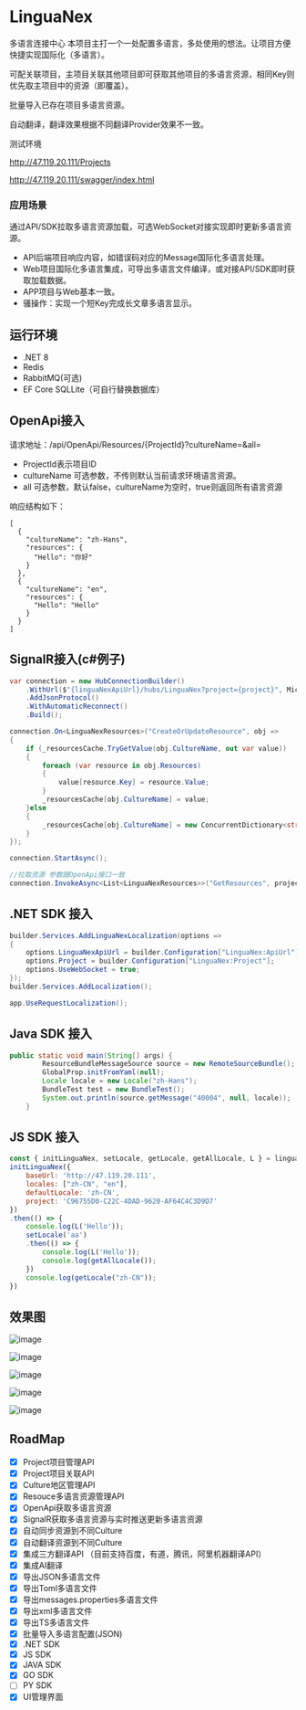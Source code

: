 # LinguaNex
多语言连接中心
本项目主打一个一处配置多语言，多处使用的想法。让项目方便快捷实现国际化（多语言）。

可配关联项目，主项目关联其他项目即可获取其他项目的多语言资源，相同Key则优先取主项目中的资源（即覆盖）。

批量导入已存在项目多语言资源。

自动翻译，翻译效果根据不同翻译Provider效果不一致。

测试环境

http://47.119.20.111/Projects

http://47.119.20.111/swagger/index.html
### 应用场景
通过API/SDK拉取多语言资源加载，可选WebSocket对接实现即时更新多语言资源。
- API后端项目响应内容，如错误码对应的Message国际化多语言处理。
- Web项目国际化多语言集成，可导出多语言文件编译，或对接API/SDK即时获取加载数据。
- APP项目与Web基本一致。
- 骚操作：实现一个短Key完成长文章多语言显示。

## 运行环境
- .NET 8
- Redis
- RabbitMQ(可选)
- EF Core SQLLite（可自行替换数据库）

## OpenApi接入
请求地址：/api/OpenApi/Resources/{ProjectId}?cultureName=&all=

- ProjectId表示项目ID
- cultureName 可选参数，不传则默认当前请求环境语言资源。
- all 可选参数，默认false，cultureName为空时，true则返回所有语言资源
  
响应结构如下：
```
[
  {
    "cultureName": "zh-Hans",
    "resources": {
      "Hello": "你好"
    }
  },
  {
    "cultureName": "en",
    "resources": {
      "Hello": "Hello"
    }
  }
]
```
## SignalR接入(c#例子)
``` c#
var connection = new HubConnectionBuilder()
    .WithUrl($"{linguaNexApiUrl}/hubs/LinguaNex?project={project}", Microsoft.AspNetCore.Http.Connections.HttpTransportType.WebSockets)
    .AddJsonProtocol()
    .WithAutomaticReconnect()
    .Build();

connection.On<LinguaNexResources>("CreateOrUpdateResource", obj => 
{
    if (_resourcesCache.TryGetValue(obj.CultureName, out var value))
    {
        foreach (var resource in obj.Resources)
        {
            value[resource.Key] = resource.Value;
        }
        _resourcesCache[obj.CultureName] = value;
    }else
    {
        _resourcesCache[obj.CultureName] = new ConcurrentDictionary<string, string>(obj.Resources);
    }
});

connection.StartAsync();

//拉取资源 参数跟OpenApi接口一致
connection.InvokeAsync<List<LinguaNexResources>>("GetResources", projectId, cultureName,all);
```
## .NET SDK 接入
``` c#
builder.Services.AddLinguaNexLocalization(options =>
{
    options.LinguaNexApiUrl = builder.Configuration["LinguaNex:ApiUrl"];
    options.Project = builder.Configuration["LinguaNex:Project"];
    options.UseWebSocket = true;
});
builder.Services.AddLocalization();

app.UseRequestLocalization();
```
## Java SDK 接入
``` java
public static void main(String[] args) {
        ResourceBundleMessageSource source = new RemoteSourceBundle();
        GlobalProp.initFromYaml(null);
        Locale locale = new Locale("zh-Hans");
        BundleTest test = new BundleTest();
        System.out.println(source.getMessage("40004", null, locale));
    }
```


## JS SDK 接入
``` js
const { initLinguaNex, setLocale, getLocale, getAllLocale, L } = linguanex
initLinguaNex({
    baseUrl: 'http://47.119.20.111',
    locales: ["zh-CN", "en"],
    defaultLocale: 'zh-CN',
    project: 'C96755D0-C22C-4DAD-9620-AF64C4C3D9D7'
})
.then(() => {
    console.log(L('Hello'));
    setLocale('aa')
    .then(() => {
        console.log(L('Hello'));
        console.log(getAllLocale());
    })
    console.log(getLocale("zh-CN"));
})
```


## 效果图
![image](https://github.com/fanslead/LinguaNex/assets/22066473/5f59075e-7058-4c8e-83fc-b1d434d28af4)

![image](https://github.com/fanslead/LinguaNex/assets/22066473/492f515f-76a1-4b49-a601-914ae147e14c)

![image](https://github.com/fanslead/LinguaNex/assets/22066473/5a729175-3f4f-4061-b77c-42e8727d95ee)

![image](https://github.com/fanslead/LinguaNex/assets/22066473/a205a732-787d-48d9-a154-18f815e07b89)

![image](https://github.com/fanslead/LinguaNex/assets/22066473/99b13aba-f0b3-4b25-befc-775716fa6936)

## RoadMap
- [x] Project项目管理API
- [x] Project项目关联API
- [x] Culture地区管理API
- [x] Resouce多语言资源管理API
- [x] OpenApi获取多语言资源
- [x] SignalR获取多语言资源与实时推送更新多语言资源
- [x] 自动同步资源到不同Culture
- [x] 自动翻译资源到不同Culture
- [x] 集成三方翻译API （目前支持百度，有道，腾讯，阿里机器翻译API）
- [x] 集成AI翻译
- [x] 导出JSON多语言文件
- [x] 导出Toml多语言文件
- [x] 导出messages.properties多语言文件
- [x] 导出xml多语言文件
- [x] 导出TS多语言文件
- [x] 批量导入多语言配置(JSON)
- [x] .NET SDK
- [x] JS SDK
- [x] JAVA SDK
- [x] GO SDK
- [ ] PY SDK
- [x] UI管理界面
